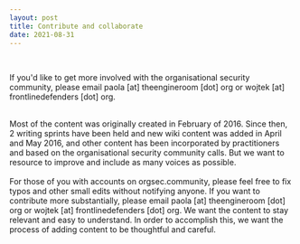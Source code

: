 ```yaml
---
layout: post
title: Contribute and collaborate
date: 2021-08-31
---
```


<body class="mceContentBody aui-theme-default wiki-content fullsize">
<p> </p> <div class="ace-line"><div class="ace-line"><p>If you'd like to get more involved with the organisational security community, please email paola [at] theengineroom [dot] org or wojtek [at] frontlinedefenders [dot] org.</p></div></div><div class="ace-line"><br/></div><div class="ace-line"><span class="author-a-0z72zaz84zz80z9z83zz86ztuf9h7z75zz79z">Most of the content was originally created in February of 2016. Since then, 2 writing sprints have been held and new wiki content was added in April and May 2016, and other content has been incorporated by practitioners and based on the organisational security community calls. But we want to resource to improve and include as many voices as possible.</span></div><div class="ace-line"><span class="author-a-0z72zaz84zz80z9z83zz86ztuf9h7z75zz79z"><br/></span></div><div class="ace-line"><span class="author-a-0z72zaz84zz80z9z83zz86ztuf9h7z75zz79z">For those of you with accounts on orgsec.community, please feel free to fix typos and other small edits without notifying anyone. If you want to contribute more substantially, please email paola [at] theengineroom [dot] org or wojtek [at] frontlinedefenders [dot] org. We want the content to stay relevant and easy to understand. In order to accomplish this, we want the process of adding content to be thoughtful and careful.</span></div>
<p> </p>
</body>